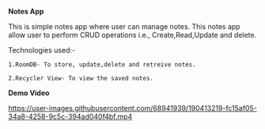 **Notes App**

This is simple notes app where user can manage notes. This notes app allow user to perform CRUD operations i.e., Create,Read,Update and delete.

Technologies used:-

    1.RoomDB- To store, update,delete and retreive notes.
    
    2.Recycler View- To view the saved notes.


**Demo Video**




https://user-images.githubusercontent.com/68941939/190413219-fc15af05-34a8-4258-9c5c-394ad040f4bf.mp4






